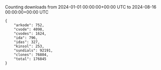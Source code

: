 
Counting downloads from 2024-01-01 00:00:00+00:00 UTC to 2024-08-16 00:00:00+00:00 UTC

```
{
    "arkode": 752,
    "cvode": 4098,
    "cvodes": 1624,
    "ida": 796,
    "idas": 327,
    "kinsol": 253,
    "sundials": 92191,
    "clones": 76804,
    "total": 176845
}
```
